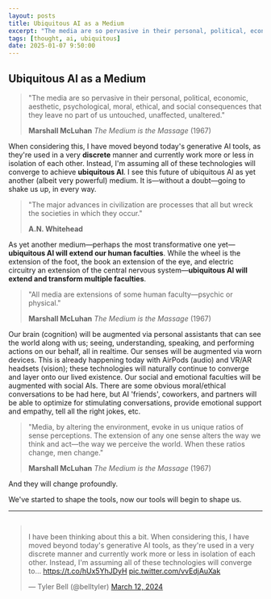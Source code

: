 ```yaml
---
layout: posts
title: Ubiquitous AI as a Medium
excerpt: "The media are so pervasive in their personal, political, economic, aesthetic, psychological, moral, ethical, and social consequences that they leave no part of us untouched, unaffected, unaltered."
tags: [thought, ai, ubiquitous]
date: 2025-01-07 9:50:00
---
```


## Ubiquitous AI as a Medium

> "The media are so pervasive in their personal, political, economic, aesthetic, psychological, moral, ethical, and social consequences that they leave no part of us untouched, unaffected, unaltered."
>   
> **Marshall McLuhan** *The Medium is the Massage* (1967)

When considering this, I have moved beyond today's generative AI tools, as they're used in a very **discrete** manner and currently work more or less in isolation of each other. Instead, I'm assuming all of these technologies will converge to achieve **ubiquitous AI**. I see this future of ubiquitous AI as yet another (albeit very powerful) medium. It is—without a doubt—going to shake us up, in every way.

> "The major advances in civilization are processes that all but wreck the societies in which they occur."
>   
> **A.N. Whitehead**

As yet another medium—perhaps the most transformative one yet—**ubiquitous AI will extend our human faculties**. While the wheel is the extension of the foot, the book an extension of the eye, and electric circuitry an extension of the central nervous system—**ubiquitous AI will extend and transform multiple faculties**.

> "All media are extensions of some human faculty—psychic or physical."
>   
> **Marshall McLuhan** *The Medium is the Massage* (1967)

Our brain (cognition) will be augmented via personal assistants that can see the world along with us; seeing, understanding, speaking, and performing actions on our behalf, all in realtime. Our senses will be augmented via worn devices. This is already happening today with AirPods (audio) and VR/AR headsets (vision); these technologies will naturally continue to converge and layer onto our lived existence. Our social and emotional faculties will be augmented with social AIs. There are some obvious moral/ethical conversations to be had here, but AI 'friends', coworkers, and partners will be able to optimize for stimulating conversations, provide emotional support and empathy, tell all the right jokes, etc.

> "Media, by altering the environment, evoke in us unique ratios of sense perceptions. The extension of any one sense alters the way we think and act—the way we perceive the world. When these ratios change, men change."
>   
> **Marshall McLuhan** *The Medium is the Massage* (1967)

And they will change profoundly.

We've started to shape the tools, now our tools will begin to shape us.

---

<div style="display: flex; justify-content: center;">
<blockquote class="twitter-tweet"><p lang="en" dir="ltr">I have been thinking about this a bit. When considering this, I have moved beyond today&#39;s generative AI tools, as they&#39;re used in a very discrete manner and currently work more or less in isolation of each other. Instead, I&#39;m assuming all of these technologies will converge to… <a href="https://t.co/hUx5YhJDyH">https://t.co/hUx5YhJDyH</a> <a href="https://t.co/vvEdjAuXak">pic.twitter.com/vvEdjAuXak</a></p>&mdash; Tyler Bell (@belltyler) <a href="https://twitter.com/belltyler/status/1767530174403289598?ref_src=twsrc%5Etfw">March 12, 2024</a></blockquote> <script async src="https://platform.twitter.com/widgets.js" charset="utf-8"></script>
</div>